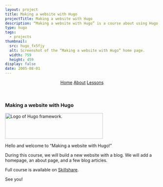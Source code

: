 ```yaml
---
layout: project
title: Making a website with Hugo
projectTitle: Making a website with Hugo
description: “Making a website with Hugo” is a course about using Hugo for making websites, a fast and flexible open-source static site generator written in Go.
type: hugo
tags:
  - projects
thumbnail:
  src: hugo_fx5fjy
  alt: Screenshot of the “Making a website with Hugo” home page.
  width: 759
  height: 459
display: false
date: 2005-08-01
---
```


<header>
  <nav aria-label="Course">
    <a class="active" href="/side-projects/hugo/">Home</a>
    <a href="/side-projects/hugo/about/">About</a>
    <a href="/side-projects/hugo/lessons/">Lessons</a>
  </nav>
</header>
<section>
  <article>
    <h1>Making a website with Hugo</h1>
    <a class="block" href="https://gohugo.io/"><img src="/gfx/png/hugo-logo.png" alt="Logo of Hugo framework." width="320" height="84"></a>
    <p>Hello and welcome to “Making a website with Hugo!”</p>
    <p>During this course, we will build a new website with a blog. We will add a homepage, an about page, and a few blog articles.</p>
    <p>Full course is available on
      <a href="https://www.skillshare.com/site/join?teacherRef=142704&amp;via=teacher-referral&amp;utm_campaign=teacher-referral&amp;utm_source=ShortUrl&amp;utm_medium=teacher-referral&amp;t=Making-a-website-with-Hugo&amp;sku=1694766489">Skillshare</a>.
    </p>
    <p>See you!</p>
  </article>
</section>
